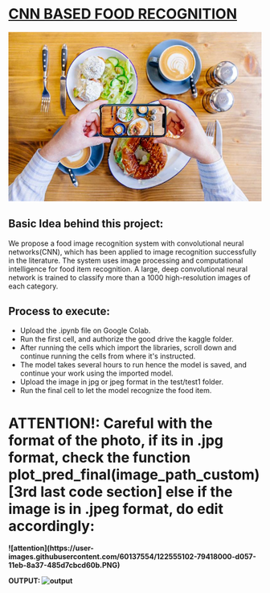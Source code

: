 <h1><B><U> CNN BASED FOOD RECOGNITION </B></U><br></h1>
<img src="pre.jpeg">
<h2> Basic Idea behind this project:</h2>
We propose a food image recognition system with convolutional neural networks(CNN), which has been applied to image recognition successfully in the literature. The system uses image processing and computational intelligence for food item recognition. A large, deep convolutional neural network is trained to classify more than a 1000 high-resolution images of each category.

<h2><B> Process to execute: </B></h2>

- Upload the .ipynb file on Google Colab.
- Run the first cell, and authorize the good drive the kaggle folder.
- After running the cells which import the libraries, scroll down and continue running the cells from where it's instructed. 
- The model takes several hours to run hence the model is saved, and continue your work using the imported model.
- Upload the image in jpg or jpeg format in the test/test1 folder.
- Run the final cell to let the model recognize the food item.



<h1><B> ATTENTION!: Careful with the format of the photo, if its in .jpg format, check the function plot_pred_final(image_path_custom) [3rd last code section] 
            else if the image is in .jpeg format, do edit accordingly: </h1>
            ![attention](https://user-images.githubusercontent.com/60137554/122555102-79418000-d057-11eb-8a37-485d7cbcd60b.PNG)


           
OUTPUT:
![output](https://user-images.githubusercontent.com/60137554/122554118-329f5600-d056-11eb-8d06-1f07f162596a.PNG)

